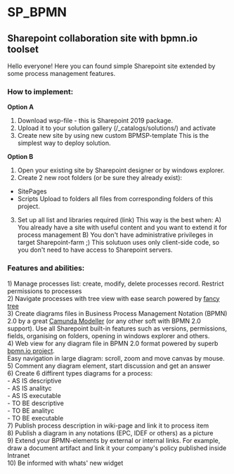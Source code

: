 # SP_BPMN
<h2>Sharepoint collaboration site with bpmn.io toolset</h2>


Hello everyone!
Here you can found simple Sharepoint site extended by some process management features.
<h3>How to implement:</h3>

<b>Option A</b>
1. Download wsp-file - this is Sharepoint 2019 package. 
2. Upload it to your solution gallery (/_catalogs/solutions/) and activate
3. Create new site by using new custom BPMSP-template
This is the simplest way to deploy solution.

<b>Option B</b>
1. Open your existing site by Sharepoint designer or by windows explorer.
2. Create 2 new root folders (or be sure they already exist):
 - SitePages
 - Scripts
 Upload to folders all files from corresponding folders of this project.
3. Set up all list and libraries required (link)
 This way is the best when:
 A) You already have a site with useful content and you want to extend it for process management
 B) You don't have administrative privileges in target Sharepoint-farm ;) This solutuon uses only client-side code, so you don't need to have access to Sharepoint servers.
 
 <h3>Features and abilities:</h3>
 1) Manage processes list: create, modify, delete processes record. Restrict permissions to processes <br/>
 2) Navigate processes with tree view with ease search powered by <a href = 'https://github.com/mar10/fancytree'>fancy tree</a><br/>
 3) Create diagrams files in Business Process Management Notation (BPMN) 2.0 by a great <a href = 'https://camunda.com/products/modeler/'>Camunda Modeller</a> (or any other soft with BPMN 2.0 support).
 Use all Sharepoint built-in features such as versions, permissions, fields, organising on folders, opening in windows explorer and others.<br/>
 4) Web view for any diagram file in BPMN 2.0 format powered by superb <a href = 'https://github.com/bpmn-io'> bpmn.io project</a>.<br/>
 Easy navigation in large diagram: scroll, zoom and move canvas by mouse.<br/>
 5) Comment any diagram element, start discussion and get an answer<br/>
 6) Create 6 diffirent types diagrams for a process:<br/>
 - AS IS descriptive<br/>
 - AS IS analityc<br/>
 - AS IS executable<br/>
 - TO BE descriptive<br/>
 - TO BE analityc<br/>
 - TO BE executable<br/>
 7) Publish process description in wiki-page and link it to process item<br/>
 8) Publish a diagram in any notations (EPC, IDEF or others) as a picture<br/>
 9) Extend your BPMN-elements by external or internal links. For example, draw a document artifact and link it your company's policy published inside Intranet<br/>
 10) Be informed with whats' new widget<br/>
 
